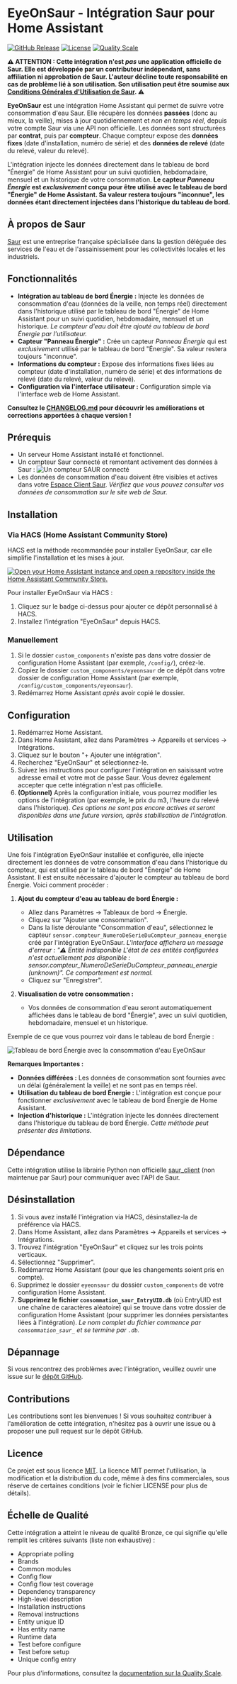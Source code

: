 # EyeOnSaur - Intégration Saur pour Home Assistant

[![GitHub Release][releases-shield]][releases]
[![License][license-shield]](LICENSE)
[![Quality Scale][quality-scale-shield]][quality-scale]

[releases-shield]: https://img.shields.io/github/release/cekage/eyeonsaur-ha.svg
[releases]: https://github.com/cekage/eyeonsaur-ha/releases
[license-shield]: https://img.shields.io/github/license/github/cekage/eyeonsaur-ha.svg
[license]: LICENSE
[quality-scale-shield]: https://img.shields.io/badge/Quality%20Scale-Bronze-orange
[quality-scale]: https://www.home-assistant.io/integrations/quality_scale/

**⚠️ ATTENTION : Cette intégration n'est *pas* une application officielle de Saur. Elle est développée par un contributeur indépendant, sans affiliation ni approbation de Saur. L'auteur décline toute responsabilité en cas de problème lié à son utilisation. Son utilisation peut être soumise aux [Conditions Générales d'Utilisation de Saur](https://www.saurclient.fr/conditions-generales-dutilisation-du-site). ⚠️**

**EyeOnSaur** est une intégration Home Assistant qui permet de suivre votre consommation d'eau Saur. Elle récupère les données **passées** (donc au mieux, la veille), mises à jour quotidiennement et *non en temps réel*, depuis votre compte Saur via une API non officielle. Les données sont structurées par **contrat**, puis par **compteur**. Chaque compteur expose des **données fixes** (date d'installation, numéro de série) et des **données de relevé** (date du relevé, valeur du relevé).

L'intégration injecte les données directement dans le tableau de bord "Énergie" de Home Assistant pour un suivi quotidien, hebdomadaire, mensuel et un historique de votre consommation. **Le capteur *Panneau Énergie* est *exclusivement* conçu pour être utilisé avec le tableau de bord "Énergie" de Home Assistant. Sa valeur restera toujours "inconnue", les données étant directement injectées dans l'historique du tableau de bord.**

## À propos de Saur

[Saur](https://www.saur.com/fr) est une entreprise française spécialisée dans la gestion déléguée des services de l'eau et de l'assainissement pour les collectivités locales et les industriels.

## Fonctionnalités

*   **Intégration au tableau de bord Énergie :** Injecte les données de consommation d'eau (données de la veille, non temps réel) directement dans l'historique utilisé par le tableau de bord "Énergie" de Home Assistant pour un suivi quotidien, hebdomadaire, mensuel et un historique. *Le compteur d'eau doit être ajouté au tableau de bord Énergie par l'utilisateur.*
*   **Capteur "Panneau Énergie" :** Crée un capteur *Panneau Énergie* qui est *exclusivement* utilisé par le tableau de bord "Énergie". Sa valeur restera toujours "inconnue".
*   **Informations du compteur :** Expose des informations fixes liées au compteur (date d'installation, numéro de série) et des informations de relevé (date du relevé, valeur du relevé).
*   **Configuration via l'interface utilisateur :** Configuration simple via l'interface web de Home Assistant.

**Consultez le [CHANGELOG.md](CHANGELOG.md) pour découvrir les améliorations et corrections apportées à chaque version !**

## Prérequis

*   Un serveur Home Assistant installé et fonctionnel.
*   Un compteur Saur connecté et remontant activement des données à Saur :
    ![Un compteur SAUR connecté](https://github.com/cekage/eyeonsaur-ha/blob/main/images/compteur.png?raw=true)
*   Les données de consommation d'eau doivent être visibles et actives dans votre [Espace Client Saur](https://mon-espace.saurclient.fr/fr/ma-consommation). *Vérifiez que vous pouvez consulter vos données de consommation sur le site web de Saur.*

## Installation

### Via HACS (Home Assistant Community Store)

HACS est la méthode recommandée pour installer EyeOnSaur, car elle simplifie l'installation et les mises à jour.

[![Open your Home Assistant instance and open a repository inside the Home Assistant Community Store.](https://my.home-assistant.io/badges/hacs_repository.svg)](https://my.home-assistant.io/redirect/hacs_repository/?owner=cekage&repository=eyeonsaur-ha&category=integration)

Pour installer EyeOnSaur via HACS :

1.  Cliquez sur le badge ci-dessus pour ajouter ce dépôt personnalisé à HACS.
2.  Installez l'intégration "EyeOnSaur" depuis HACS.

### Manuellement

1.  Si le dossier `custom_components` n'existe pas dans votre dossier de configuration Home Assistant (par exemple, `/config/`), créez-le.
2.  Copiez le dossier `custom_components/eyeonsaur` de ce dépôt dans votre dossier de configuration Home Assistant (par exemple, `/config/custom_components/eyeonsaur`).
3.  Redémarrez Home Assistant *après* avoir copié le dossier.

## Configuration

1. Redémarrez Home Assistant.
2. Dans Home Assistant, allez dans Paramètres -> Appareils et services -> Intégrations.
3. Cliquez sur le bouton "+ Ajouter une intégration".
4. Recherchez "EyeOnSaur" et sélectionnez-le.
5. Suivez les instructions pour configurer l'intégration en saisissant votre adresse email et votre mot de passe Saur. Vous devrez également accepter que cette intégration n'est pas officielle.
6. **(Optionnel)** Après la configuration initiale, vous pourrez modifier les options de l'intégration (par exemple, le prix du m3, l'heure du relevé dans l'historique). *Ces options ne sont pas encore actives et seront disponibles dans une future version, après stabilisation de l'intégration.*

## Utilisation

Une fois l'intégration EyeOnSaur installée et configurée, elle injecte directement les données de votre consommation d'eau dans l'historique du compteur, qui est utilisé par le tableau de bord "Énergie" de Home Assistant.  Il est ensuite nécessaire d'ajouter le compteur au tableau de bord Énergie. Voici comment procéder :

1.  **Ajout du compteur d'eau au tableau de bord Énergie :**
    *   Allez dans Paramètres -> Tableaux de bord -> Énergie.
    *   Cliquez sur "Ajouter une consommation".
    *   Dans la liste déroulante "Consommation d'eau", sélectionnez le capteur `sensor.compteur_NumeroDeSerieDuCompteur_panneau_energie` créé par l'intégration EyeOnSaur. *L'interface affichera un message d'erreur : "⚠️ Entité indisponible L'état de ces entités configurées n'est actuellement pas disponible : sensor.compteur_NumeroDeSerieDuCompteur_panneau_energie (unknown)". Ce comportement est normal.*
    *   Cliquez sur "Enregistrer".

2.  **Visualisation de votre consommation :**
    *   Vos données de consommation d'eau seront automatiquement affichées dans le tableau de bord "Énergie", avec un suivi quotidien, hebdomadaire, mensuel et un historique.

Exemple de ce que vous pourrez voir dans le tableau de bord Énergie :

![Tableau de bord Énergie avec la consommation d'eau EyeOnSaur](https://github.com/cekage/eyeonsaur-ha/blob/main/images/hsitorique_fictive.png?raw=true)

**Remarques Importantes :**

*   **Données différées :** Les données de consommation sont fournies avec un délai (généralement la veille) et ne sont pas en temps réel.
*   **Utilisation du tableau de bord Énergie :** L'intégration est conçue pour fonctionner *exclusivement* avec le tableau de bord Énergie de Home Assistant.
*   **Injection d'historique :** L'intégration injecte les données directement dans l'historique du tableau de bord Énergie. *Cette méthode peut présenter des limitations.*

## Dépendance

Cette intégration utilise la librairie Python non officielle [saur_client](https://github.com/cekage/Saur_fr_client) (non maintenue par Saur) pour communiquer avec l'API de Saur.

## Désinstallation

1. Si vous avez installé l'intégration via HACS, désinstallez-la de préférence via HACS.
2. Dans Home Assistant, allez dans Paramètres -> Appareils et services -> Intégrations.
3. Trouvez l'intégration "EyeOnSaur" et cliquez sur les trois points verticaux.
4. Sélectionnez "Supprimer".
5. Redémarrez Home Assistant (pour que les changements soient pris en compte).
6. Supprimez le dossier `eyeonsaur` du dossier `custom_components` de votre configuration Home Assistant.
7. **Supprimez le fichier `consommation_saur_EntryUID.db`** (où EntryUID est une chaîne de caractères aléatoire) qui se trouve dans votre dossier de configuration Home Assistant (pour supprimer les données persistantes liées à l'intégration). *Le nom complet du fichier commence par `consommation_saur_` et se termine par `.db`.*

## Dépannage

Si vous rencontrez des problèmes avec l'intégration, veuillez ouvrir une issue sur le [dépôt GitHub](https://github.com/cekage/eyeonsaur-ha/issues).

## Contributions

Les contributions sont les bienvenues ! Si vous souhaitez contribuer à l'amélioration de cette intégration, n'hésitez pas à ouvrir une issue ou à proposer une pull request sur le dépôt GitHub.

## Licence

Ce projet est sous licence [MIT](LICENSE). La licence MIT permet l'utilisation, la modification et la distribution du code, même à des fins commerciales, sous réserve de certaines conditions (voir le fichier LICENSE pour plus de détails).

## Échelle de Qualité

Cette intégration a atteint le niveau de qualité Bronze, ce qui signifie qu'elle remplit les critères suivants (liste non exhaustive) :

*   Appropriate polling
*   Brands
*   Common modules
*   Config flow
*   Config flow test coverage
*   Dependency transparency
*   High-level description
*   Installation instructions
*   Removal instructions
*   Entity unique ID
*   Has entity name
*   Runtime data
*   Test before configure
*   Test before setup
*   Unique config entry

Pour plus d'informations, consultez la [documentation sur la Quality Scale](https://www.home-assistant.io/integrations/quality_scale/).